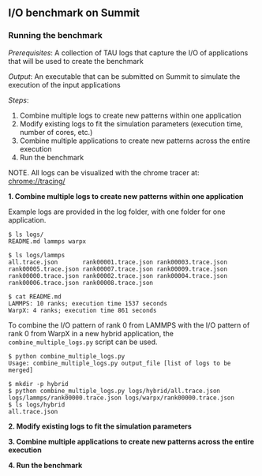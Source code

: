 ## I/O benchmark on Summit
### Running the benchmark

_Prerequisites_: A collection of TAU logs that capture the I/O of applications that will be used to create the benchmark

_Output_: An executable that can be submitted on Summit to simulate the execution of the input applications 

_Steps_: 
1. Combine multiple logs to create new patterns within one application
2. Modify existing logs to fit the simulation parameters (execution time, number of cores, etc.)
3. Combine multiple applications to create new patterns across the entire execution
4. Run the benchmark

NOTE. All logs can be visualized with the chrome tracer at: [chrome://tracing/](chrome://tracing/)

**1. Combine multiple logs to create new patterns within one application**

Example logs are provided in the log folder, with one folder for one application.
```
$ ls logs/
README.md lammps warpx

$ ls logs/lammps
all.trace.json       rank00001.trace.json rank00003.trace.json rank00005.trace.json rank00007.trace.json rank00009.trace.json
rank00000.trace.json rank00002.trace.json rank00004.trace.json rank00006.trace.json rank00008.trace.json

$ cat README.md
LAMMPS: 10 ranks; execution time 1537 seconds
WarpX: 4 ranks; execution time 861 seconds
```

To combine the I/O pattern of rank 0 from LAMMPS with the I/O pattern of rank 0 from WarpX in a new hybrid application, the `combine_multiple_logs.py` script can be used.

```
$ python combine_multiple_logs.py
Usage: combine_multiple_logs.py output_file [list of logs to be merged]

$ mkdir -p hybrid
$ python combine_multiple_logs.py logs/hybrid/all.trace.json logs/lammps/rank00000.trace.json logs/warpx/rank00000.trace.json
$ ls logs/hybrid
all.trace.json 
```

**2. Modify existing logs to fit the simulation parameters**

**3. Combine multiple applications to create new patterns across the entire execution**

**4. Run the benchmark**

